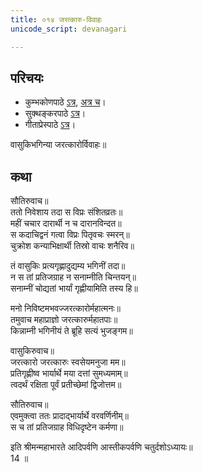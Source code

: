 ```yaml
---
title: ०१४ जरत्कारु-विवाहः
unicode_script: devanagari

---
```

## परिचयः
- कुम्भकोणपाठे [ऽत्र](https://archive.org/details/mahAbhArata-kumbhakoNam/page/n369), [अत्र च](https://sanskritdocuments.org/mirrors/mahabharata/mbhK/mahabharata-k-01-sa.html)।
- सुक्थङ्करपाठे [ऽत्र](http://bombay.indology.info/mahabharata/text/UD/MBh01.txt)।
- गीताप्रेस्पाठे [ऽत्र](https://archive.org/stream/mahabharata01ramauoft#page/564/mode/2up)।

वासुकिभगिन्या जरत्कारोर्विवाहः॥

## कथा

सौतिरुवाच॥  
ततो निवेशाय तदा स विप्रः संशितव्रतः॥  
महीं चचार दारार्थी न च दारानविन्दत॥  
स कदाचिद्वनं गत्वा विप्रः पितृवचः स्मरन्॥  
चुक्रोश कन्याभिक्षार्थी तिस्रो वाचः शनैरिव॥  

तं वासुकिः प्रत्यगृह्णादुद्यम्य भगिनीं तदा॥  
न स तां प्रतिजग्राह न सनाम्नीति चिन्तयन्॥  
सनाम्नीं चोद्यतां भार्यां गृह्णीयामिति तस्य हि॥  

मनो निविष्टमभवज्जरत्कारोर्महात्मनः॥  
तमुवाच महाप्राज्ञो जरत्कारुर्महातपाः॥  
किन्नाम्नी भगिनीयं ते ब्रूहि सत्यं भुजङ्गम॥  

वासुकिरुवाच॥  
जरत्कारो जरत्कारुः स्वसेयमनुजा मम॥  
प्रतिगृह्णीष्व भार्यार्थे मया दत्तां सुमध्यमाम्॥  
त्वदर्थं रक्षिता पूर्वं प्रतीच्छेमां द्विजोत्तम॥  

सौतिरुवाच॥  
एवमुक्त्वा ततः प्रादाद्भार्यार्थे वरवर्णिनीम्॥  
स च तां प्रतिजग्राह विधिदृष्टेन कर्मणा॥ 


इति श्रीमन्महाभारते आदिपर्वणि आस्तीकपर्वणि चतुर्दशोऽध्यायः॥  
14 ॥  
